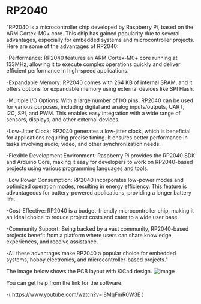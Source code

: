 # RP2040

"RP2040 is a microcontroller chip developed by Raspberry Pi, based on the ARM Cortex-M0+ core. This chip has gained popularity due to several advantages, especially for embedded systems and microcontroller projects. Here are some of the advantages of RP2040:

-Performance: RP2040 features an ARM Cortex-M0+ core running at 133MHz, allowing it to execute complex operations quickly and deliver efficient performance in high-speed applications.

-Expandable Memory: RP2040 comes with 264 KB of internal SRAM, and it offers options for expandable memory using external devices like SPI Flash.

-Multiple I/O Options: With a large number of I/O pins, RP2040 can be used for various purposes, including digital and analog inputs/outputs, UART, I2C, SPI, and PWM. This enables easy integration with a wide range of sensors, displays, and other external devices.

-Low-Jitter Clock: RP2040 generates a low-jitter clock, which is beneficial for applications requiring precise timing. It ensures better performance in tasks involving audio, video, and other synchronization needs.

-Flexible Development Environment: Raspberry Pi provides the RP2040 SDK and Arduino Core, making it easy for developers to work on RP2040-based projects using various programming languages and tools.

-Low Power Consumption: RP2040 incorporates low-power modes and optimized operation modes, resulting in energy efficiency. This feature is advantageous for battery-powered applications, providing a longer battery life.

-Cost-Effective: RP2040 is a budget-friendly microcontroller chip, making it an ideal choice to reduce project costs and cater to a wide user base.

-Community Support: Being backed by a vast community, RP2040-based projects benefit from a platform where users can share knowledge, experiences, and receive assistance.

-All these advantages make RP2040 a popular choice for embedded systems, hobby electronics, and microcontroller-based projects."

The image below shows the PCB layout with KiCad design.
![image](https://github.com/gkhnmlym/RP2040/assets/80202336/0d482390-ab51-40df-bdc8-c6c8ed5cf742)


You can get help from the link for the software.

-( https://www.youtube.com/watch?v=i8MqFmR0W3E )
